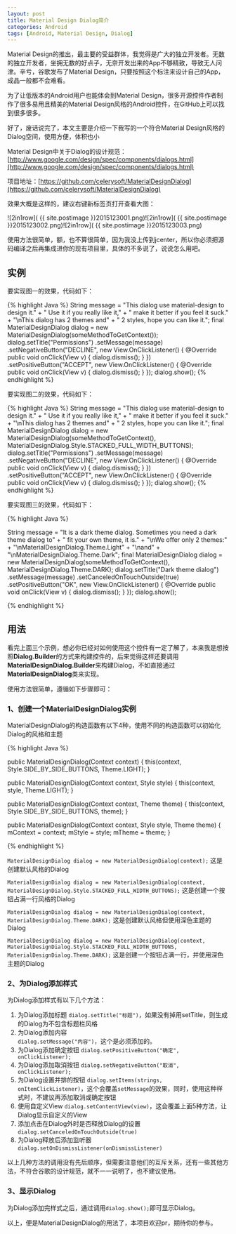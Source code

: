 ```yaml
---
layout: post
title: Material Design Dialog简介
categories: Android
tags: [Android, Material Design, Dialog]
---
```


Material Design的推出，最主要的受益群体，我觉得是广大的独立开发者。无数的独立开发者，坐拥无数的好点子，无奈开发出来的App不够精致，导致无人问津。辛亏，谷歌发布了Material Design，只要按照这个标注来设计自己的App，成品一般都不会难看。

为了让低版本的Android用户也能体会到Material Design，很多开源控件作者制作了很多易用且精美的Material Design风格的Android控件，在GitHub上可以找到很多很多。

好了，废话说完了，本文主要是介绍一下我写的一个符合Material Design风格的Dialog空间，使用方便，体积也小

Material Design中关于Dialog的设计规范：[http://www.google.com/design/spec/components/dialogs.html](http://www.google.com/design/spec/components/dialogs.html)

项目地址：[https://github.com/celerysoft/MaterialDesignDialog](https://github.com/celerysoft/MaterialDesignDialog)

效果大概是这样的，建议右键新标签页打开查看大图：

![2in1row]( {{ site.postimage }}2015123001.png)![2in1row]( {{ site.postimage }}2015123002.png)![2in1row]( {{ site.postimage }}2015123003.png)

使用方法很简单，额，也不算很简单，因为我没上传到jcenter，所以你必须把源码编译之后再集成进你的现有项目里，具体的不多说了，说说怎么用吧。

## 实例

要实现图一的效果，代码如下：

{% highlight Java %}
String message = "This dialog use material-design to design it."
                + " Use it if you really like it,"
                + " make it better if you feel it suck."
                + "\nThis dialog has 2 themes and"
                + " 2 styles, hope you can like it.";
final MaterialDesignDialog dialog = new MaterialDesignDialog(someMethodToGetContext());
dialog.setTitle("Permissions")
    .setMessage(message)
    .setNegativeButton("DECLINE", new View.OnClickListener() {
        @Override
        public void onClick(View v) {
            dialog.dismiss();
        }
    })
    .setPositiveButton("ACCEPT", new View.OnClickListener() {
        @Override
        public void onClick(View v) {
            dialog.dismiss();
        }
    });
dialog.show();
{% endhighlight %}

要实现图二的效果，代码如下：

{% highlight Java %}
String message = "This dialog use material-design to design it."
                + " Use it if you really like it,"
                + " make it better if you feel it suck."
                + "\nThis dialog has 2 themes and"
                + " 2 styles, hope you can like it.";
final MaterialDesignDialog dialog = new MaterialDesignDialog(someMethodToGetContext(),
                                                             MaterialDesignDialog.Style.STACKED_FULL_WIDTH_BUTTONS);
dialog.setTitle("Permissions")
    .setMessage(message)
    .setNegativeButton("DECLINE", new View.OnClickListener() {
        @Override
        public void onClick(View v) {
            dialog.dismiss();
        }
    })
    .setPositiveButton("ACCEPT", new View.OnClickListener() {
        @Override
        public void onClick(View v) {
            dialog.dismiss();
        }
    });
dialog.show();
{% endhighlight %}

要实现图三的效果，代码如下：

{% highlight Java %}

String message = "It is a dark theme dialog. Sometimes you need a dark theme dialog to"
                + " fit your own theme, it is."
                + "\nWe offer only 2 themes:"
                + "\nMaterialDesignDialog.Theme.Light"
                + "\nand"
                + "\nMaterialDesignDialog.Theme.Dark";
final MaterialDesignDialog dialog = new MaterialDesignDialog(someMethodToGetContext(),
                                                             MaterialDesignDialog.Theme.DARK);
dialog.setTitle("Dark theme dialog")
    .setMessage(message)
    .setCanceledOnTouchOutside(true)
    .setPositiveButton("OK", new View.OnClickListener() {
        @Override
        public void onClick(View v) {
            dialog.dismiss();
        }
    });
dialog.show();

{% endhighlight %}

## 用法

看完上面三个示例，想必你已经对如何使用这个控件有一定了解了，本来我是想按照**Dialog.Builder**的方式来构建控件的，后来觉得这样还要调用**MaterialDesignDialog.Builder**来构建Dialog，不如直接通过**MaterialDesignDialog**类来实现。

使用方法很简单，遵循如下步骤即可：

### 1、创建一个MaterialDesignDialog实例

MaterialDesignDialog的构造函数有以下4种，使用不同的构造函数可以初始化Dialog的风格和主题

{% highlight Java %}

public MaterialDesignDialog(Context context) {
    this(context, Style.SIDE_BY_SIDE_BUTTONS, Theme.LIGHT);
}

public MaterialDesignDialog(Context context, Style style) {
    this(context, style, Theme.LIGHT);
}

public MaterialDesignDialog(Context context, Theme theme) {
    this(context, Style.SIDE_BY_SIDE_BUTTONS, theme);
}

public MaterialDesignDialog(Context context, Style style, Theme theme) {
    mContext = context;
    mStyle = style;
    mTheme = theme;
}

{% endhighlight %}

`MaterialDesignDialog dialog = new MaterialDesignDialog(context);`
这是创建默认风格的Dialog

`MaterialDesignDialog dialog = new MaterialDesignDialog(context, MaterialDesignDialog.Style.STACKED_FULL_WIDTH_BUTTONS);`
这是创建一个按钮占满一行风格的Dialog

`MaterialDesignDialog dialog = new MaterialDesignDialog(context, MaterialDesignDialog.Theme.DARK);`
这是创建默认风格但使用深色主题的Dialog

`MaterialDesignDialog dialog = new MaterialDesignDialog(context, MaterialDesignDialog.Style.STACKED_FULL_WIDTH_BUTTONS, MaterialDesignDialog.Theme.DARK);`
这是创建一个按钮占满一行，并使用深色主题的Dialog

### 2、为Dialog添加样式

为Dialog添加样式有以下几个方法：

1. 为Dialog添加标题
`dialog.setTitle("标题")`，如果没有掉用setTitle，则生成的Dialog为不包含标题栏风格
2. 为Dialog添加内容  
`dialog.setMessage("内容")`，这个是必须添加的。
3. 为Dialog添加确定按钮
`dialog.setPositiveButton("确定", onClickListener);`
4. 为Dialog添加取消按钮
`dialog.setNegativeButton("取消", onClickListener);`
5. 为Dialog设置并排的按钮
`dialog.setItems(strings, onItemClickListener)`，这个会覆盖`setMessage`的效果，同时，使用这种样式时，不建议再添加取消或确定按钮
6. 使用自定义View
`dialog.setContentView(view)`，这会覆盖上面5种方法，让Dialog显示自定义的View
7. 添加点击在Dialog外时是否释放Dialog的设置
`dialog.setCanceledOnTouchOutside(true)`
8. 为Dialog释放后添加监听器
`dialog.setOnDismissListener(onDismissListener)`

以上几种方法的调用没有先后顺序，但需要注意他们的互斥关系，还有一些其他方法，不符合谷歌的设计规范，就不一一说明了，也不建议使用。

### 3、显示Dialog

为Dialog添加完样式之后，通过调用`dialog.show();`即可显示Dialog。

以上，便是MaterialDesignDialog的用法了，本项目欢迎pr，期待你的参与。
